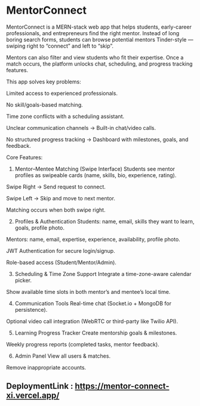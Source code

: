 # MentorConnect


MentorConnect is a MERN-stack web app that helps students, early-career professionals, and entrepreneurs find the right mentor.
Instead of long boring search forms, students can browse potential mentors Tinder-style — swiping right to “connect” and left to “skip”.

Mentors can also filter and view students who fit their expertise. Once a match occurs, the platform unlocks chat, scheduling, and progress tracking features.

This app solves key problems:

Limited access to experienced professionals.

No skill/goals-based matching.

Time zone conflicts with a scheduling assistant.

Unclear communication channels → Built-in chat/video calls.

No structured progress tracking → Dashboard with milestones, goals, and feedback.

Core Features:
1. Mentor–Mentee Matching (Swipe Interface)
Students see mentor profiles as swipeable cards (name, skills, bio, experience, rating).

Swipe Right → Send request to connect.

Swipe Left → Skip and move to next mentor.

Matching occurs when both swipe right.

2. Profiles & Authentication
Students: name, email, skills they want to learn, goals, profile photo.

Mentors: name, email, expertise, experience, availability, profile photo.

JWT Authentication for secure login/signup.

Role-based access (Student/Mentor/Admin).

3. Scheduling & Time Zone Support
Integrate a time-zone-aware calendar picker.

Show available time slots in both mentor’s and mentee’s local time.

4. Communication Tools
Real-time chat (Socket.io + MongoDB for persistence).

Optional video call integration (WebRTC or third-party like Twilio API).

5. Learning Progress Tracker
Create mentorship goals & milestones.

Weekly progress reports (completed tasks, mentor feedback).

6. Admin Panel
View all users & matches.

Remove inappropriate accounts.

## DeploymentLink : https://mentor-connect-xi.vercel.app/
